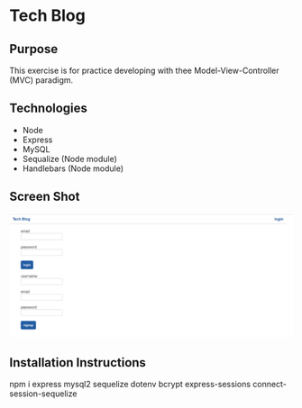 # Tech Blog

## Purpose
This exercise is for practice developing with thee Model-View-Controller (MVC) paradigm.

## Technologies
* Node
* Express
* MySQL
* Sequalize (Node module)
* Handlebars (Node module)

## Screen Shot
![Screen Shot](./public/pictures/Screen%20Shot.PNG)

## Installation Instructions

npm i express mysql2 sequelize dotenv bcrypt express-sessions connect-session-sequelize
